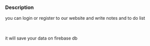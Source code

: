 <h3>Description</h3>
you can login or register to our website and write notes and to do list


<br/><br/>
it will save your data on firebase db
